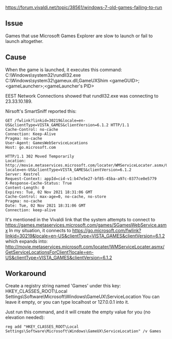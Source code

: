 ﻿https://forum.vivaldi.net/topic/38561/windows-7-old-games-failing-to-run

## Issue

Games that use Microsoft Games Explorer are slow to launch or fail to launch altogether.

## Cause

When the game is launched, it executes this command:
C:\Windows\system32\rundll32.exe C:\Windows\system32\gameux.dll,GameUXShim \<gameGUID>;\<gameLauncher>;<gameLauncher's PID>

EEST Network Connections showed that rundll32.exe was connecting to 23.33.10.189.

Nirsoft's SmartSniff reported this:
````HTTP
GET /fwlink?linkid=30219&locale=en-US&clientType=VISTA_GAMES&clientVersion=6.1.2 HTTP/1.1
Cache-Control: no-cache
Connection: Keep-Alive
Pragma: no-cache
User-Agent: GamesWebServiceLocations
Host: go.microsoft.com

HTTP/1.1 302 Moved Temporarily
Location: http://movie.metaservices.microsoft.com/locater/WMServiceLocater.asmx/GetServiceLocationsForClient?locale=en-US&clientType=VISTA_GAMES&clientVersion=6.1.2
Server: Kestrel
Request-Context: appId=cid-v1:b47e5e27-bf85-45ba-a97c-0377ce0e5779
X-Response-Cache-Status: True
Content-Length: 0
Expires: Tue, 02 Nov 2021 18:31:06 GMT
Cache-Control: max-age=0, no-cache, no-store
Pragma: no-cache
Date: Tue, 02 Nov 2021 18:31:06 GMT
Connection: keep-alive
````

It's mentioned in the Vivaldi link that the system attempts to connect to https://games.metaservices.microsoft.com/games/SGamesWebService.asmx
In my situation, it connects to https://go.microsoft.com/fwlink?linkid=30219&locale=en-US&clientType=VISTA_GAMES&clientVersion=6.1.2 which expands into: http://movie.metaservices.microsoft.com/locater/WMServiceLocater.asmx/GetServiceLocationsForClient?locale=en-US&clientType=VISTA_GAMES&clientVersion=6.1.2

## Workaround
Create a registry string named 'Games' under this key:
HKEY_CLASSES_ROOT\Local Settings\Software\Microsoft\Windows\GameUX\ServiceLocation
You can leave it empty, or you can type localhost or 127.0.0.1 into it.

Just run this command, and it will create the empty value for you (no elevation needed):
````
reg add "HKEY_CLASSES_ROOT\Local Settings\Software\Microsoft\Windows\GameUX\ServiceLocation" /v Games
````
